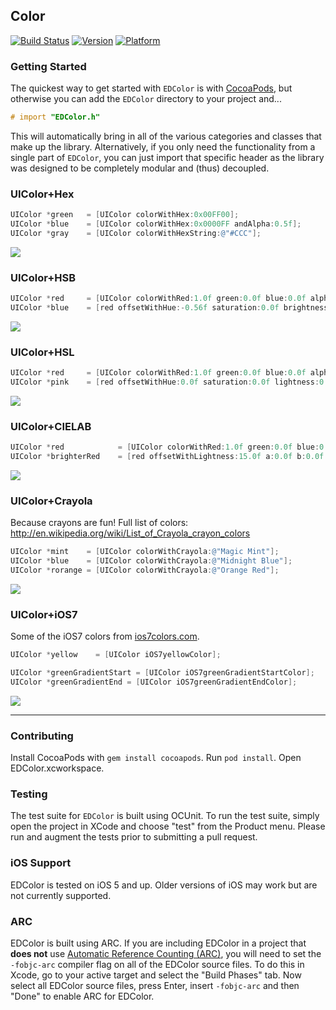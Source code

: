 ## Color

[![Build Status](http://img.shields.io/travis/thisandagain/color.svg?style=flat)](https://travis-ci.org/thisandagain/color)
[![Version](http://img.shields.io/cocoapods/v/EDColor.svg?style=flat)](http://cocoadocs.org/docsets/EDColor)
[![Platform](http://img.shields.io/badge/platform-iOS-blue.svg?style=flat)](http://cocoadocs.org/docsets/EDColor)


### Getting Started
The quickest way to get started with `EDColor` is with [CocoaPods](http://cocoapods.org), but otherwise you can add the `EDColor` directory to your project and...
```objective-c
# import "EDColor.h"
```
This will automatically bring in all of the various categories and classes that make up the library. Alternatively, if you only need the functionality from a single part of `EDColor`, you can just import that specific header as the library was designed to be completely modular and (thus) decoupled.

### UIColor+Hex
```objective-c
UIColor *green   = [UIColor colorWithHex:0x00FF00];
UIColor *blue    = [UIColor colorWithHex:0x0000FF andAlpha:0.5f];
UIColor *gray    = [UIColor colorWithHexString:@"#CCC"];
```

![](https://raw.github.com/thisandagain/color/master/Demo/Images/example_rgb.png)

### UIColor+HSB
```objective-c
UIColor *red     = [UIColor colorWithRed:1.0f green:0.0f blue:0.0f alpha:1.0f];
UIColor *blue    = [red offsetWithHue:-0.56f saturation:0.0f brightness:0.0f alpha:0.0f];
```

![](https://raw.github.com/thisandagain/color/master/Demo/Images/example_hsb.png)

### UIColor+HSL
```objective-c
UIColor *red     = [UIColor colorWithRed:1.0f green:0.0f blue:0.0f alpha:1.0f];
UIColor *pink    = [red offsetWithHue:0.0f saturation:0.0f lightness:0.82f alpha:0.0f];
```

![](https://raw.github.com/thisandagain/color/master/Demo/Images/example_hsl.png)

### UIColor+CIELAB

```objective-c
UIColor *red            = [UIColor colorWithRed:1.0f green:0.0f blue:0.0f alpha:1.0f];
UIColor *brighterRed    = [red offsetWithLightness:15.0f a:0.0f b:0.0f alpha:0.0f];
```

![](https://raw.github.com/thisandagain/color/master/Demo/Images/example_cielab.png)


### UIColor+Crayola
Because crayons are fun! Full list of colors: http://en.wikipedia.org/wiki/List_of_Crayola_crayon_colors
```objective-c
UIColor *mint    = [UIColor colorWithCrayola:@"Magic Mint"];
UIColor *blue    = [UIColor colorWithCrayola:@"Midnight Blue"];
UIColor *rorange = [UIColor colorWithCrayola:@"Orange Red"];
```
![](https://raw.github.com/thisandagain/color/master/Demo/Images/example_crayola.png)


### UIColor+iOS7
Some of the iOS7 colors from [ios7colors.com](http://ios7colors.com/).
```objective-c
UIColor *yellow    = [UIColor iOS7yellowColor];

UIColor *greenGradientStart = [UIColor iOS7greenGradientStartColor];
UIColor *greenGradientEnd = [UIColor iOS7greenGradientEndColor];
```
![](Demo/Images/example_ios7.png)


---

### Contributing
Install CocoaPods with `gem install cocoapods`. Run `pod install`. Open EDColor.xcworkspace.

### Testing
The test suite for `EDColor` is built using OCUnit. To run the test suite, simply open the project in XCode and choose "test" from the Product menu. Please run and augment the tests prior to submitting a pull request.

### iOS Support
EDColor is tested on iOS 5 and up. Older versions of iOS may work but are not currently supported.

### ARC
EDColor is built using ARC. If you are including EDColor in a project that **does not** use [Automatic Reference Counting (ARC)](http://developer.apple.com/library/ios/#releasenotes/ObjectiveC/RN-TransitioningToARC/Introduction/Introduction.html), you will need to set the `-fobjc-arc` compiler flag on all of the EDColor source files. To do this in Xcode, go to your active target and select the "Build Phases" tab. Now select all EDColor source files, press Enter, insert `-fobjc-arc` and then "Done" to enable ARC for EDColor.
